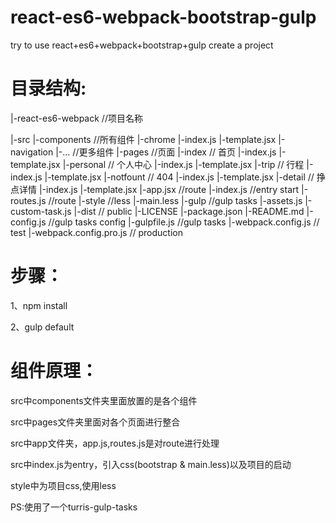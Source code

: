 <h1>react-es6-webpack-bootstrap-gulp</h1>
<p>try to use react+es6+webpack+bootstrap+gulp create a project</p>


<h1>目录结构:</h1>
<p>|-react-es6-webpack  //项目名称</p>
    |-src
      |-components  //所有组件
          |-chrome
              |-index.js
              |-template.jsx
          |-navigation
          |-...  //更多组件
      |-pages  //页面
          |-index  // 首页
               |-index.js
               |-template.jsx
          |-personal  // 个人中心
               |-index.js
               |-template.jsx
          |-trip  // 行程
               |-index.js
               |-template.jsx
          |-notfount  // 404
               |-index.js
               |-template.jsx
          |-detail  // 挣点详情
               |-index.js
               |-template.jsx
      |-app.jsx   //route
      |-index.js  //entry start
      |-routes.js  //route
    |-style  //less
      |-main.less
    |-gulp  //gulp tasks
      |-assets.js
      |-custom-task.js
    |-dist  // public
    |-LICENSE
    |-package.json
    |-README.md
    |-config.js  //gulp tasks config
    |-gulpfile.js //gulp tasks
    |-webpack.config.js  // test
    |-webpack.config.pro.js  // production


<h1>步骤：</h1>
  <p>1、npm install </p>
  <p>2、gulp default</p>


<h1>组件原理：</h1>
  <p>src中components文件夹里面放置的是各个组件 </p>
  <p>src中pages文件夹里面对各个页面进行整合</p>
  <p>src中app文件夹，app.js,routes.js是对route进行处理</p>
  <p>src中index.js为entry，引入css(bootstrap & main.less)以及项目的启动</p>
  <p>style中为项目css,使用less</p>


PS:使用了一个turris-gulp-tasks


